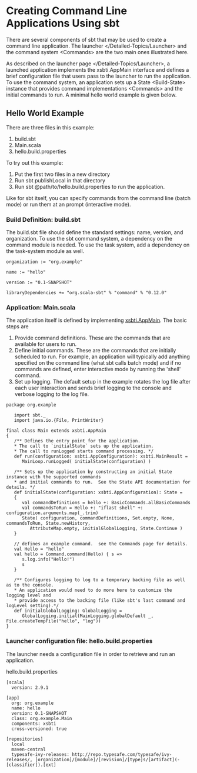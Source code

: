 Creating Command Line Applications Using sbt
============================================

There are several components of sbt that may be used to create a command
line application. The launcher \</Detailed-Topics/Launcher\> and the
command system \<Commands\> are the two main ones illustrated here.

As described on the launcher page \</Detailed-Topics/Launcher\>, a
launched application implements the xsbti.AppMain interface and defines
a brief configuration file that users pass to the launcher to run the
application. To use the command system, an application sets up a
State \<Build-State\> instance that provides
command implementations \<Commands\> and the initial commands to run. A
minimal hello world example is given below.

Hello World Example
-------------------

There are three files in this example:

1.  build.sbt
2.  Main.scala
3.  hello.build.properties

To try out this example:

1.  Put the first two files in a new directory
2.  Run sbt publishLocal in that directory
3.  Run sbt @path/to/hello.build.properties to run the application.

Like for sbt itself, you can specify commands from the command line
(batch mode) or run them at an prompt (interactive mode).

### Build Definition: build.sbt

The build.sbt file should define the standard settings: name, version,
and organization. To use the sbt command system, a dependency on the
command module is needed. To use the task system, add a dependency on
the task-system module as well.

    organization := "org.example"

    name := "hello"

    version := "0.1-SNAPSHOT"

    libraryDependencies += "org.scala-sbt" % "command" % "0.12.0"

### Application: Main.scala

The application itself is defined by implementing
[xsbti.AppMain](../../api/xsbti/AppMain.html). The basic steps are

1.  Provide command definitions. These are the commands that are
    available for users to run.
2.  Define initial commands. These are the commands that are initially
    scheduled to run. For example, an application will typically add
    anything specified on the command line (what sbt calls batch mode)
    and if no commands are defined, enter interactive mode by running
    the 'shell' command.
3.  Set up logging. The default setup in the example rotates the log
    file after each user interaction and sends brief logging to the
    console and verbose logging to the log file.

<!-- -->

    package org.example

       import sbt._
       import java.io.{File, PrintWriter}

    final class Main extends xsbti.AppMain
    {
       /** Defines the entry point for the application.
       * The call to `initialState` sets up the application.
       * The call to runLogged starts command processing. */
       def run(configuration: xsbti.AppConfiguration): xsbti.MainResult =
          MainLoop.runLogged( initialState(configuration) )

       /** Sets up the application by constructing an initial State instance with the supported commands
       * and initial commands to run.  See the State API documentation for details. */
       def initialState(configuration: xsbti.AppConfiguration): State =
       {
          val commandDefinitions = hello +: BasicCommands.allBasicCommands
          val commandsToRun = Hello +: "iflast shell" +: configuration.arguments.map(_.trim)
          State( configuration, commandDefinitions, Set.empty, None, commandsToRun, State.newHistory,
             AttributeMap.empty, initialGlobalLogging, State.Continue )
       }

       // defines an example command.  see the Commands page for details.
       val Hello = "hello"
       val hello = Command.command(Hello) { s =>
          s.log.info("Hello!")
          s
       }

       /** Configures logging to log to a temporary backing file as well as to the console. 
       * An application would need to do more here to customize the logging level and
       * provide access to the backing file (like sbt's last command and logLevel setting).*/
       def initialGlobalLogging: GlobalLogging =
          GlobalLogging.initial(MainLogging.globalDefault _, File.createTempFile("hello", "log"))
    }

### Launcher configuration file: hello.build.properties

The launcher needs a configuration file in order to retrieve and run an
application.

hello.build.properties

``` {.sourceCode .ini}
[scala]
  version: 2.9.1

[app]
  org: org.example
  name: hello
  version: 0.1-SNAPSHOT
  class: org.example.Main
  components: xsbti
  cross-versioned: true

[repositories]
  local
  maven-central
  typesafe-ivy-releases: http://repo.typesafe.com/typesafe/ivy-releases/, [organization]/[module]/[revision]/[type]s/[artifact](-[classifier]).[ext]
```
